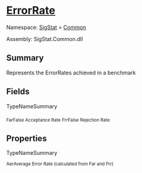 # [ErrorRate](./ErrorRate.md)

Namespace: [SigStat]() > [Common](./README.md)

Assembly: SigStat.Common.dll

## Summary
Represents the ErrorRates achieved in a benchmark

## Fields

TypeNameSummary

<sub>Far</sub><sub>False Acceptance Rate</sub>
<sub>Frr</sub><sub>False Rejection Rate</sub>


## Properties

TypeNameSummary

<sub>Aer</sub><sub>Average Error Rate (calculated from Far and Frr)</sub>


